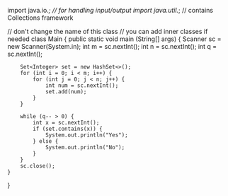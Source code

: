 import java.io.*; // for handling input/output
import java.util.*; // contains Collections framework

// don't change the name of this class
// you can add inner classes if needed
class Main {
    public static void main (String[] args) {
         Scanner sc = new Scanner(System.in);
        int m = sc.nextInt();
        int n = sc.nextInt();
        int q = sc.nextInt();

        Set<Integer> set = new HashSet<>();
        for (int i = 0; i < m; i++) {
            for (int j = 0; j < n; j++) {
                int num = sc.nextInt();
                set.add(num);
            }
        }

        while (q-- > 0) {
            int x = sc.nextInt();
            if (set.contains(x)) {
                System.out.println("Yes");
            } else {
                System.out.println("No");
            }
        }
        sc.close();
    }
}